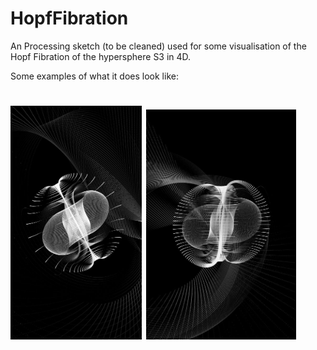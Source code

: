 # HopfFibration

An Processing sketch (to be cleaned) used for some visualisation of the Hopf Fibration of the hypersphere S3 in 4D.

Some examples of what it does look like: 

# <img src="./Ex1.jpg" width="210">  <img src="./Ex3.jpg" width="240">  

